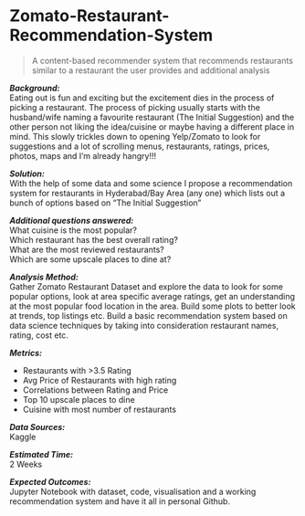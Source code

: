 # Zomato-Restaurant-Recommendation-System
> A content-based recommender system that recommends restaurants similar to a restaurant the user provides and additional analysis 

***Background:***
<br>
Eating out is fun and exciting but the excitement dies in the process of picking a restaurant. The process of picking usually starts with the husband/wife naming a favourite restaurant (The Initial Suggestion) and the other person not liking the idea/cuisine or maybe having a different place in mind. This slowly trickles down to opening Yelp/Zomato to look for suggestions and a lot of scrolling menus, restaurants, ratings, prices, photos, maps and I’m already hangry!!!

***Solution:***
<br>
With the help of some data and some science I propose a recommendation system for restaurants in Hyderabad/Bay Area (any one) which lists out a bunch of options based on “The Initial Suggestion”

***Additional questions answered:***
<br>
What cuisine is the most popular?<br>
Which restaurant has the best overall rating?<br>
What are the most reviewed restaurants?<br>
Which are some upscale places to dine at?<br>

***Analysis Method:***
<br>
Gather Zomato Restaurant Dataset and explore the data to look for some popular options, look at area specific average ratings, get an understanding at the most popular food location in the area. Build some plots to better look at trends, top listings etc. Build a basic recommendation system based on data science techniques by taking into consideration restaurant names, rating, cost etc. 

***Metrics:***
<br>
- Restaurants with >3.5 Rating
- Avg Price of Restaurants with high rating
- Correlations between Rating and Price
- Top 10 upscale places to dine
- Cuisine with most number of restaurants

***Data Sources:***
<br>
Kaggle

***Estimated Time:***
<br>
2 Weeks

***Expected Outcomes:***
<br>
Jupyter Notebook with dataset, code, visualisation and a working recommendation system and have it all in personal Github.
